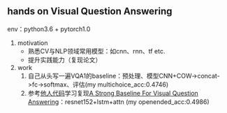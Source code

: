 ## hands on Visual Question Answering
env：python3.6 + pytorch1.0

1. motivation 
	- 熟悉CV与NLP领域常用模型：如cnn、rnn、tf etc.
	- 提升实践能力（复现论文）
2. work
	1. 自己从头写一遍VQA1的baseline：预处理、模型CNN+COW->concat->fc->softmax、评估(my multichoice_acc:0.4746)
	2. 参考[他人代码](https://github.com/Cyanogenoid/pytorch-vqa)学习复现[A Strong Baseline For Visual Question Answering](https://arxiv.xilesou.top/pdf/1704.03162.pdf)：resnet152+lstm+attn (my openended_acc:0.4986) 
